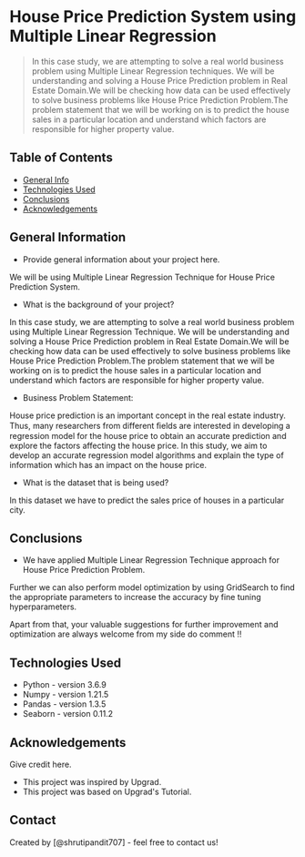 # House Price Prediction System using Multiple Linear Regression
> In this case study, we are attempting to solve a real world business problem using Multiple Linear Regression techniques. We will be understanding and solving a House Price Prediction problem in Real Estate Domain.We will be checking how data can be used effectively to solve business problems like House Price Prediction Problem.The problem statement that we will be working on is to predict the house sales in a particular location and understand which factors are responsible for higher property value.

## Table of Contents
* [General Info](#general-information)
* [Technologies Used](#technologies-used)
* [Conclusions](#conclusions)
* [Acknowledgements](#acknowledgements)

<!-- You can include any other section that is pertinent to your problem -->

## General Information
- Provide general information about your project here.

We will be using Multiple Linear Regression Technique for House Price Prediction System.

- What is the background of your project?

In this case study, we are attempting to solve a real world business problem using Multiple Linear Regression Technique. We will be understanding and solving a House Price Prediction problem in Real Estate Domain.We will be checking how data can be used effectively to solve business problems like House Price Prediction Problem.The problem statement that we will be working on is to predict the house sales in a particular location and understand which factors are responsible for higher property value.


- Business Problem Statement:

House price prediction is an important concept in the real estate industry. Thus, many researchers from different ﬁelds are interested in developing a regression model for the house price to obtain an accurate prediction and explore the factors affecting the house price. In this study, we aim to develop an accurate regression model algorithms and explain the type of information which has an impact on the house price. 
- What is the dataset that is being used?

In this dataset we have to predict the sales price of houses in a particular city.

<!-- You don't have to answer all the questions - just the ones relevant to your project. -->

## Conclusions
- We have applied Multiple Linear Regression Technique approach for House Price Prediction Problem.

Further we can also perform model optimization by using GridSearch to find the appropriate parameters to increase the accuracy by fine tuning hyperparameters.

Apart from that, your valuable suggestions for further improvement and optimization are always welcome from my side do comment !!

<!-- You don't have to answer all the questions - just the ones relevant to your project. -->


## Technologies Used
- Python - version 3.6.9
- Numpy - version 1.21.5
- Pandas - version 1.3.5
- Seaborn - version 0.11.2


<!-- As the libraries versions keep on changing, it is recommended to mention the version of library used in this project -->

## Acknowledgements
Give credit here.
- This project was inspired by Upgrad.
- This project was based on Upgrad's Tutorial.


## Contact
Created by [@shrutipandit707] - feel free to contact us!


<!-- Optional -->
<!-- ## License -->
<!-- This project is open source and available under the [... License](). -->

<!-- You don't have to include all sections - just the one's relevant to your project -->